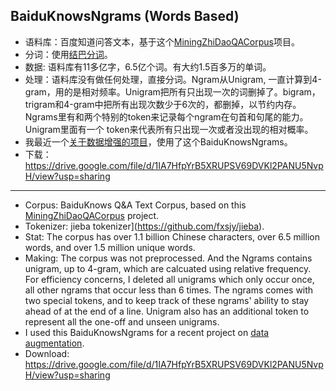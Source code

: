 ## BaiduKnowsNgrams (Words Based)
- 语料库：百度知道问答文本，基于这个[MiningZhiDaoQACorpus](https://github.com/liuhuanyong/MiningZhiDaoQACorpus)项目。
- 分词：使用[结巴分词](https://github.com/fxsjy/jieba)。
- 数据: 语料库有11多亿字，6.5亿个词。有大约1.5百多万的单词。
- 处理：语料库没有做任何处理，直接分词。Ngram从Unigram, 一直计算到4-gram，用的是相对频率。Unigram把所有只出现一次的词删掉了。bigram，trigram和4-gram中把所有出现次数少于6次的，都删掉，以节约内存。Ngrams里有<START>和<END>两个特别的token来记录每个ngram在句首和句尾的能力。Unigram里面有一个<UNK> token来代表所有只出现一次或者没出现的相对概率。
- 我最近一个[关于数据增强的项目](https://github.com/jaaack-wang/linguistic-knowledge-in-DA-for-NLP)，使用了这个BaiduKnowsNgrams。
- 下载：https://drive.google.com/file/d/1IA7HfpYrB5XRUPSV69DVKl2PANU5NvpH/view?usp=sharing

<hr>

- Corpus: BaiduKnows Q&A Text Corpus, based on this [MiningZhiDaoQACorpus](https://github.com/liuhuanyong/MiningZhiDaoQACorpus) project.
- Tokenizer: jieba tokenizer](https://github.com/fxsjy/jieba).
- Stat: The corpus has over 1.1 billion Chinese characters, over 6.5 million words, and over 1.5 million unique words. 
- Making: The corpus was not preprocessed. And the Ngrams contains unigram, up to 4-gram, which are calcuated using relative frequency. For efficiency concerns, I deleted all unigrams which only occur once, all other ngrams that occur less than 6 times. The ngrams comes with two special tokens, <START> and <END> to keep track of these ngrams' ability to stay ahead of at the end of a line. Unigram also has an additional token <UNK> to represent all the one-off and unseen unigrams.
- I used this BaiduKnowsNgrams for a recent project on [data augmentation](https://github.com/jaaack-wang/linguistic-knowledge-in-DA-for-NLP).
- Download: https://drive.google.com/file/d/1IA7HfpYrB5XRUPSV69DVKl2PANU5NvpH/view?usp=sharing